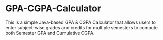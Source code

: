 # GPA-CGPA-Calculator
This is a simple Java-based GPA &amp; CGPA Calculator that allows users to enter subject-wise grades and credits for multiple semesters to compute both Semester GPA and Cumulative CGPA.
